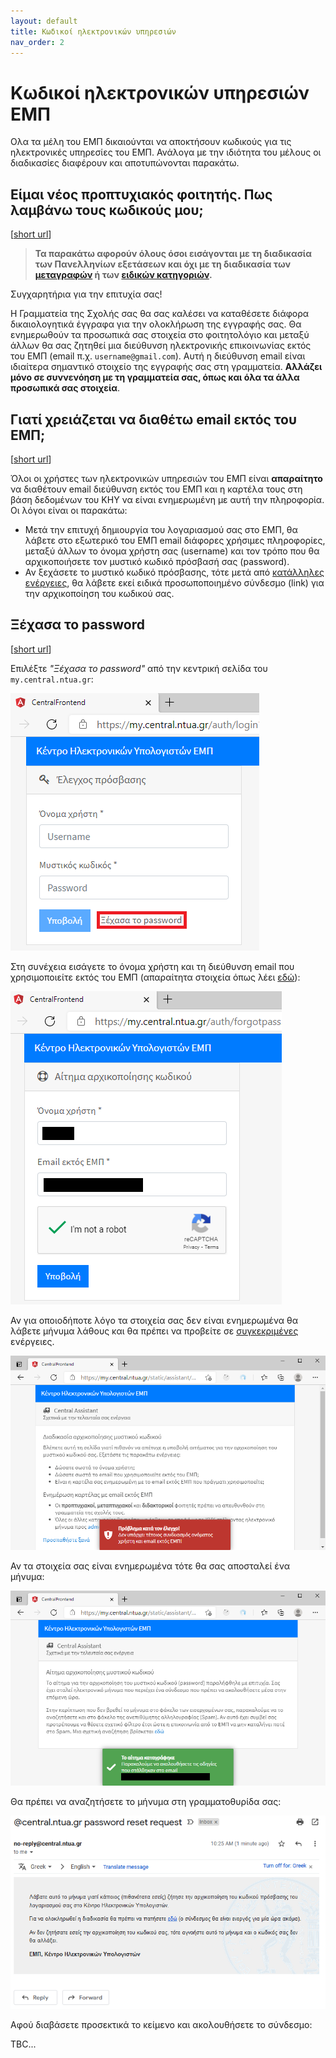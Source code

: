 ```yaml
---
layout: default
title: Κωδικοί ηλεκτρονικών υπηρεσιών
nav_order: 2
---
```


# Κωδικοί ηλεκτρονικών υπηρεσιών ΕΜΠ

Ολα τα μέλη του ΕΜΠ δικαιούνται να αποκτήσουν κωδικούς για τις ηλεκτρονικές υπηρεσίες του ΕΜΠ. Ανάλογα με την ιδιότητα του μέλους οι διαδικασίες διαφέρουν και αποτυπώνονται παρακάτω.

## Είμαι νέος προπτυχιακός φοιτητής. Πως λαμβάνω τους κωδικούς μου;

[[short url](https://bit.ly/3s8aFcT)]

> **Τα παρακάτω αφορούν όλους όσοι εισάγονται με τη διαδικασία των Πανελληνίων εξετάσεων και όχι με τη διαδικασία των [μεταγραφών](metagrafes) ή των [ειδικών κατηγοριών](specials).**

Συγχαρητήρια για την επιτυχία σας!

Η Γραμματεία της Σχολής σας θα σας καλέσει να καταθέσετε διάφορα δικαιολογητικά έγγραφα για την ολοκλήρωση της εγγραφής σας. Θα ενημερωθούν τα προσωπικά σας στοιχεία στο φοιτητολόγιο και μεταξύ άλλων θα σας ζητηθεί μια διεύθυνση ηλεκτρονικής επικοινωνίας εκτός του ΕΜΠ (email π.χ. `username@gmail.com`). Αυτή η διεύθυνση email είναι ιδιαίτερα σημαντικό στοιχείο της εγγραφής σας στη γραμματεία. **Αλλάζει μόνο σε συννενόηση με τη γραμματεία σας, όπως και όλα τα άλλα προσωπικά σας στοιχεία**.

## Γιατί χρειάζεται να διαθέτω email εκτός του ΕΜΠ;

[[short url](https://bit.ly/3fXNWxY)]

Όλοι οι χρήστες των ηλεκτρονικών υπηρεσιών του ΕΜΠ είναι **απαραίτητο** να διαθέτουν email διεύθυνση εκτός του ΕΜΠ και η καρτέλα τους στη βάση δεδομένων του ΚΗΥ να είναι ενημερωμένη με αυτή την πληροφορία. Οι λόγοι είναι οι παρακάτω:

- Μετά την επιτυχή δημιουργία του λογαριασμού σας στο ΕΜΠ, θα λάβετε στο εξωτερικό του ΕΜΠ email διάφορες χρήσιμες πληροφορίες, μεταξύ άλλων το όνομα χρήστη σας (username) και τον τρόπο που θα αρχικοποιήσετε τον μυστικό κωδικό πρόσβασή σας (password).
- Αν ξεχάσετε το μυστικό κωδικό πρόσβασης, τότε μετά από [κατάλληλες ενέργειες](https://bit.ly/31P1LpW), θα λάβετε εκεί ειδικά προσωποποιημένο σύνδεσμο (link) για την αρχικοποίηση του κωδικού σας.

## Ξέχασα το password

[[short url](https://bit.ly/31P1LpW)]

Επιλέξτε _"Ξέχασα το password"_ από την κεντρική σελίδα του `my.central.ntua.gr`:

![](forgot-pass/forgot0.png)

Στη συνέχεια εισάγετε το όνομα χρήστη και τη διεύθυνση email που χρησιμοποιείτε εκτός του ΕΜΠ (απαραίτητα στοιχεία όπως λέει [εδώ](https://bit.ly/3fXNWxY)):

![](forgot-pass/forgot1.png)

Αν για οποιοδήποτε λόγο τα στοιχεία σας δεν είναι ενημερωμένα θα λάβετε μήνυμα λάθους και θα πρέπει να προβείτε σε [συγκεκριμένες](τι) ενέργειες.

![](forgot-pass/forgot2.png)

Αν τα στοιχεία σας είναι ενημερωμένα τότε θα σας αποσταλεί ένα μήνυμα:

![](forgot-pass/forgot3.png)

Θα πρέπει να αναζητήσετε το μήνυμα στη γραμματοθυρίδα σας:

![](forgot-pass/forgot4.png)

Αφού διαβάσετε προσεκτικά το κείμενο και ακολουθήσετε το σύνδεσμο:

TBC...
